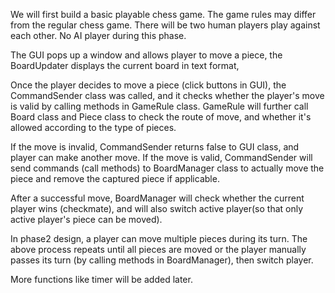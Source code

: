 We will first build a basic playable chess game. The game rules may differ from the regular chess game.
There will be two human players play against each other. No AI player during this phase.

The GUI pops up a window and allows player to move a piece, the BoardUpdater displays the current board in text format,

Once the player decides to move a piece (click buttons in GUI), the CommandSender class was called, and it checks 
whether the player's move is valid by calling methods in GameRule class. GameRule will further call Board class and
Piece class to check the route of move, and whether it's allowed according to the type of pieces.

If the move is invalid, CommandSender returns false to GUI class, and player can make another move.
If the move is valid, CommandSender will send commands (call methods) to BoardManager class to actually move the piece 
and remove the captured piece if applicable.

After a successful move, BoardManager will check whether the current player wins (checkmate), and will also switch 
active player(so that only active player's piece can be moved).

In phase2 design, a player can move multiple pieces during its turn. The above process repeats until all pieces
are moved or the player manually passes its turn (by calling methods in BoardManager), then switch player.

More functions like timer will be added later.

